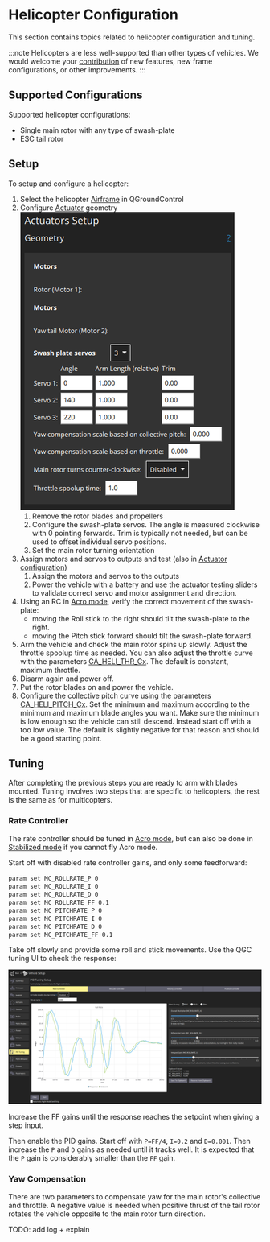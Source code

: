# Helicopter Configuration

This section contains topics related to helicopter configuration and tuning.

:::note
Helicopters are less well-supported than other types of vehicles.
We would welcome your [contribution](../contribute/README.md) of new features, new frame configurations, or other improvements.
:::

## Supported Configurations

Supported helicopter configurations:
- Single main rotor with any type of swash-plate
- ESC tail rotor


## Setup

To setup and configure a helicopter: 

1. Select the helicopter [Airframe](../config/airframe.md) in QGroundControl
1. Configure [Actuator](../config/actuators.md) geometry
   ![Geometry helicopter](../../assets/config/actuators/qgc_geometry_helicopter.png)
   1. Remove the rotor blades and propellers
   1. Configure the swash-plate servos.
      The angle is measured clockwise with 0 pointing forwards.
      Trim is typically not needed, but can be used to offset individual servo positions.
   1. Set the main rotor turning orientation
1. Assign motors and servos to outputs and test (also in [Actuator configuration](../config/actuators.md))
   1. Assign the motors and servos to the outputs
   1. Power the vehicle with a battery and use the actuator testing sliders to validate correct servo and motor assignment and direction.
1. Using an RC in [Acro mode](../flight_modes/acro_mc.md), verify the correct movement of the swash-plate:
   - moving the Roll stick to the right should tilt the swash-plate to the right.
   - moving the Pitch stick forward should tilt the swash-plate forward.
1. Arm the vehicle and check the main rotor spins up slowly.
   Adjust the throttle spoolup time as needed.
   You can also adjust the throttle curve with the parameters [CA_HELI_THR_Cx](../advanced_config/parameter_reference.md#CA_HELI_THR_C0).
   The default is constant, maximum throttle.
3. Disarm again and power off.
4. Put the rotor blades on and power the vehicle.
5. Configure the collective pitch curve using the parameters [CA_HELI_PITCH_Cx](../advanced_config/parameter_reference.md#CA_HELI_PITCH_C0).
  Set the minimum and maximum according to the minimum and maximum blade angles you want.
  Make sure the minimum is low enough so the vehicle can still descend.
  Instead start off with a too low value.
  The default is slightly negative for that reason and should be a good starting point.

## Tuning

After completing the previous steps you are ready to arm with blades mounted.
Tuning involves two steps that are specific to helicopters, the rest is the same as for multicopters.

### Rate Controller

The rate controller should be tuned in [Acro mode](../flight_modes/acro_mc.md), but can also be done in [Stabilized mode](../flight_modes/manual_stabilized_mc.md) if you cannot fly Acro mode.

Start off with disabled rate controller gains, and only some feedforward:

```
param set MC_ROLLRATE_P 0
param set MC_ROLLRATE_I 0
param set MC_ROLLRATE_D 0
param set MC_ROLLRATE_FF 0.1
param set MC_PITCHRATE_P 0
param set MC_PITCHRATE_I 0
param set MC_PITCHRATE_D 0
param set MC_PITCHRATE_FF 0.1
```

Take off slowly and provide some roll and stick movements.
Use the QGC tuning UI to check the response:

![QGC Rate Controller Tuning UI](../../assets/mc_pid_tuning/qgc_mc_pid_tuning_rate_controller.png)

Increase the FF gains until the response reaches the setpoint when giving a step input.

Then enable the PID gains.
Start off with `P=FF/4`, `I=0.2` and `D=0.001`.
Then increase the `P` and `D` gains as needed until it tracks well.
It is expected that the `P` gain is considerably smaller than the `FF` gain.

### Yaw Compensation

There are two parameters to compensate yaw for the main rotor's collective and throttle.
A negative value is needed when positive thrust of the tail rotor rotates the vehicle opposite to the main rotor turn direction.

TODO: add log + explain

